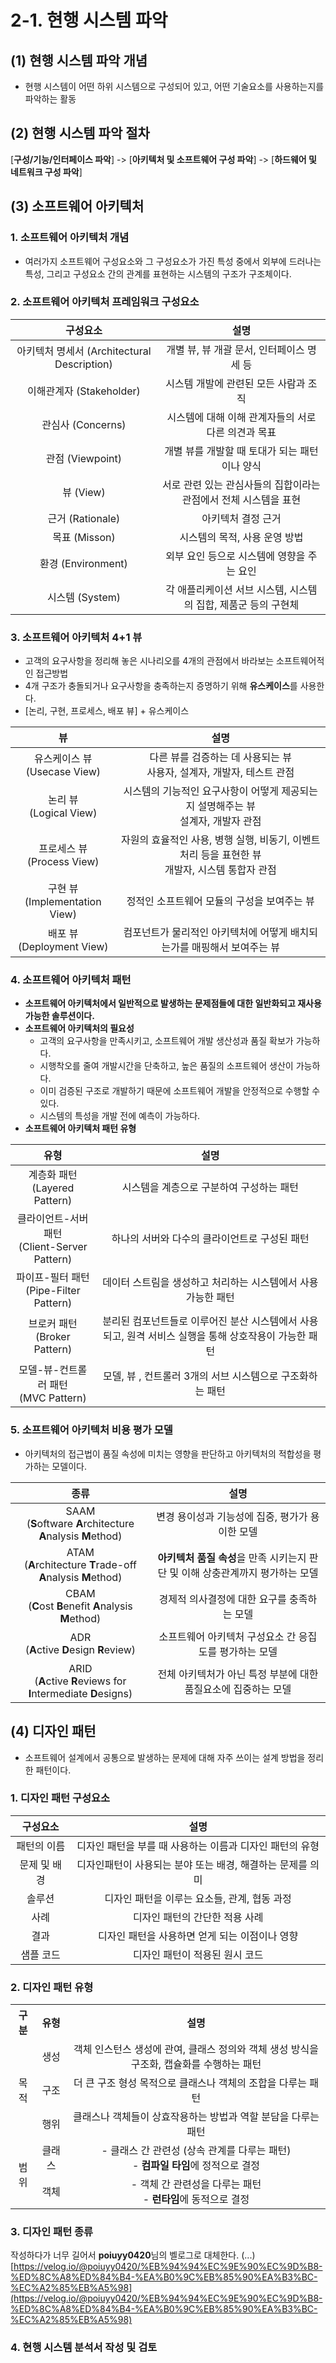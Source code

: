 # 2-1. 현행 시스템 파악

## (1) 현행 시스템 파악 개념

- 현행 시스템이 어떤 하위 시스템으로 구성되어 있고, 어떤 기술요소를 사용하는지를 파악하는 활동

## (2) 현행 시스템 파악 절차

\[**구성/기능/인터페이스 파악**] -> \[**아키텍처 및 소프트웨어 구성 파악**] -> \[**하드웨어 및 네트워크 구성 파악**]

## (3) 소프트웨어 아키텍처

### 1. 소프트웨어 아키텍처 개념

- 여러가지 소프트웨어 구성요소와 그 구성요소가 가진 특성 중에서 외부에 드러나는 특성, 그리고 구성요소 간의 관계를 표현하는 시스템의 구조가 구조체이다.

### 2. 소프트웨어 아키텍처 프레임워크 구성요소

|                  구성요소                   |                               설명                               |
| :-----------------------------------------: | :--------------------------------------------------------------: |
| 아키텍처 명세서 (Architectural Description) |            개별 뷰, 뷰 개괄 문서, 인터페이스 명세 등             |
|          이해관계자 (Stakeholder)           |              시스템 개발에 관련된 모든 사람과 조직               |
|              관심사 (Concerns)              |       시스템에 대해 이해 관계자들의 서로 다른 의견과 목표        |
|              관점 (Viewpoint)               |          개별 뷰를 개발할 때 토대가 되는 패턴이나 양식           |
|                  뷰 (View)                  | 서로 관련 있는 관심사들의 집합이라는 관점에서 전체 시스템을 표현 |
|              근거 (Rationale)               |                        아키텍처 결정 근거                        |
|                목표 (Misson)                |                  시스템의 목적, 사용 운영 방법                   |
|             환경 (Environment)              |            외부 요인 등으로 시스템에 영향을 주는 요인            |
|               시스템 (System)               |  각 애플리케이션 서브 시스템, 시스템의 집합, 제품군 등의 구현체  |

### 3. 소프트웨어 아키텍처 4+1 뷰

- 고객의 요구사항을 정리해 놓은 시나리오를 4개의 관점에서 바라보는 소프트웨어적인 접근방법
- 4개 구조가 충돌되거나 요구사항을 충족하는지 증명하기 위해 **유스케이스**를 사용한다.
- [논리, 구현, 프로세스, 배포 뷰] + 유스케이스

|                뷰                |                                               설명                                                |
| :------------------------------: | :-----------------------------------------------------------------------------------------------: |
| 유스케이스 뷰<br>(Usecase View)  |             다른 뷰를 검증하는 데 사용되는 뷰<br>사용자, 설계자, 개발자, 테스트 관점              |
|    논리 뷰<br>(Logical View)     |        시스템의 기능적인 요구사항이 어떻게 제공되는지 설명해주는 뷰<br>설계자, 개발자 관점        |
|  프로세스 뷰<br>(Process View)   | 자원의 효율적인 사용, 병행 실행, 비동기, 이벤트 처리 등을 표현한 뷰<br>개발자, 시스템 통합자 관점 |
| 구현 뷰<br>(Implementation View) |                            정적인 소프트웨어 모듈의 구성을 보여주는 뷰                            |
|   배포 뷰<br>(Deployment View)   |              컴포넌트가 물리적인 아키텍처에 어떻게 배치되는가를 매핑해서 보여주는 뷰              |

### 4. 소프트웨어 아키텍처 패턴

- **소프트웨어 아키텍처에서 일반적으로 발생하는 문제점들에 대한 일반화되고 재사용 가능한 솔루션이다.**
- **소프트웨어 아키텍처의 필요성**
  - 고객의 요구사항을 만족시키고, 소프트웨어 개발 생산성과 품질 확보가 가능하다.
  - 시행착오를 줄여 개발시간을 단축하고, 높은 품질의 소프트웨어 생산이 가능하다.
  - 이미 검증된 구조로 개발하기 때문에 소프트웨어 개발을 안정적으로 수행할 수 있다.
  - 시스템의 특성을 개발 전에 예측이 가능하다.
- **소프트웨어 아키텍처 패턴 유형**

|                      유형                       |                                                 설명                                                  |
| :---------------------------------------------: | :---------------------------------------------------------------------------------------------------: |
|        계층화 패턴<br>(Layered Pattern)         |                               시스템을 계층으로 구분하여 구성하는 패턴                                |
| 클라이언트-서버 패턴<br>(Client-Server Pattern) |                             하나의 서버와 다수의 클라이언트로 구성된 패턴                             |
|    파이프-필터 패턴<br>(Pipe-Filter Pattern)    |                     데이터 스트림을 생성하고 처리하는 시스템에서 사용 가능한 패턴                     |
|         브로커 패턴<br>(Broker Pattern)         | 분리된 컴포넌트들로 이루어진 분산 시스템에서 사용되고, 원격 서비스 실행을 통해 상호작용이 가능한 패턴 |
|     모델-뷰-컨트롤러 패턴<br>(MVC Pattern)      |                       모델, 뷰 , 컨트롤러 3개의 서브 시스템으로 구조화하는 패턴                       |

### 5. 소프트웨어 아키텍처 비용 평가 모델

- 아키텍처의 접근법이 품질 속성에 미치는 영향을 판단하고 아키텍처의 적합성을 평가하는 모델이다.

|                               종류                                |                                      설명                                      |
| :---------------------------------------------------------------: | :----------------------------------------------------------------------------: |
|  SAAM<br>(**S**oftware **A**rchitecture **A**nalysis **M**ethod)  |                변경 용이성과 기능성에 집중, 평가가 용이한 모델                 |
| ATAM<br>(**A**rchitecture **T**rade-off **A**nalysis **M**ethod)  | **아키텍처 품질 속성**을 만족 시키는지 판단 및 이해 상충관계까지 평가하는 모델 |
|      CBAM<br>(**C**ost **B**enefit **A**nalysis **M**ethod)       |                  경제적 의사결정에 대한 요구를 충족하는 모델                   |
|             ADR<br>(**A**ctive **D**esign **R**eview)             |             소프트웨어 아키텍처 구성요소 간 응집도를 평가하는 모델             |
| ARID<br>(**A**ctive **R**eviews for **I**ntermediate **D**esigns) |         전체 아키텍처가 아닌 특정 부분에 대한 품질요소에 집중하는 모델         |

## (4) 디자인 패턴

- 소프트웨어 설계에서 공통으로 발생하는 문제에 대해 자주 쓰이는 설계 방법을 정리한 패턴이다.

### 1. 디자인 패턴 구성요소

|   구성요소   |                            설명                            |
| :----------: | :--------------------------------------------------------: |
| 패턴의 이름  |  디자인 패턴을 부를 때 사용하는 이름과 디자인 패턴의 유형  |
| 문제 및 배경 | 디자인패턴이 사용되는 분야 또는 배경, 해결하는 문제를 의미 |
|    솔루션    |        디자인 패턴을 이루는 요소들, 관계, 협동 과정        |
|     사례     |               디자인 패턴의 간단한 적용 사례               |
|     결과     |       디자인 패턴을 사용하면 얻게 되는 이점이나 영향       |
|  샘플 코드   |               디자인 패턴이 적용된 원시 코드               |

### 2. 디자인 패턴 유형

<table>
  <tr>
    <th>구분</th>
    <th>유형</th>
    <th>설명</th>
  </tr>
  <tr>
    <td align="center" rowspan="3">목적</td>
    <td align="center">생성</td>
    <td align="center">객체 인스턴스 생성에 관여, 클래스 정의와 객체 생성 방식을 구조화, 캡슐화를 수행하는 패턴</td>
  </tr>
  <tr>
    <td align="center">구조</td>
    <td align="center">더 큰 구조 형성 목적으로 클래스나 객체의 조합을 다루는 패턴</td>
  </tr>
  <tr>
    <td align="center">행위</td>
    <td align="center">클래스나 객체들이 상효작용하는 방법과 역할 분담을 다루는 패턴</td>
  </tr>
  
  <tr>
    <td align="center" rowspan="2">범위</td>
    <td align="center">클래스</td>
    <td align="center">
      - 클래스 간 관련성 (상속 관계를 다루는 패턴)<br>
      - <b>컴파일 타임</b>에 정적으로 결정
    </td>
  </tr>
  <tr>
    <td align="center">객체</td>
    <td align="center">
      - 객체 간 관련성을 다루는 패턴<br>
      - <b>런타임</b>에 동적으로 결정
    </td>
  </tr>
</table>

### 3. 디자인 패턴 종류

작성하다가 너무 길어서 **poiuyy0420**님의 벨로그로 대체한다. (...)
[https://velog.io/@poiuyy0420/%EB%94%94%EC%9E%90%EC%9D%B8-%ED%8C%A8%ED%84%B4-%EA%B0%9C%EB%85%90%EA%B3%BC-%EC%A2%85%EB%A5%98](https://velog.io/@poiuyy0420/%EB%94%94%EC%9E%90%EC%9D%B8-%ED%8C%A8%ED%84%B4-%EA%B0%9C%EB%85%90%EA%B3%BC-%EC%A2%85%EB%A5%98)

### 4. 현행 시스템 분석서 작성 및 검토
